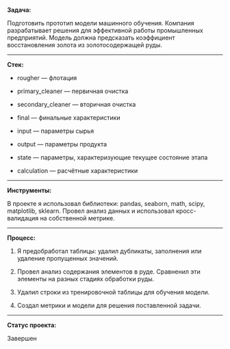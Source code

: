 **Задача:**

Подготовить прототип модели машинного обучения. Компания разрабатывает решения для эффективной работы промышленных предприятий. Модель должна предсказать коэффициент восстановления золота из золотосодержащей руды. 
***
**Стек:**

- rougher — флотация

- primary_cleaner — первичная очистка

- secondary_cleaner — вторичная очистка

- final — финальные характеристики

- input — параметры сырья

- output — параметры продукта

- state — параметры, характеризующие текущее состояние этапа

- calculation — расчётные характеристики
***
**Инструменты:**

В проекте я использовал библиотеки: pandas, seaborn, math, scipy, matplotlib, sklearn. Провел анализ данных и использовал кросс-валидация на собственной метрике.
***
**Процесс:**

1. Я предобработал таблицы: удалил дубликаты, заполнения или удаление пропущенных значений. 

2. Провел анализ содержания элементов в руде. Сравненил эти элементы на разных стадиях обработки руды.

3. Удалил строки из тренировочной таблицы для обучения модели. 

4. Создал метрики и модели для решения поставленной задачи.
***

**Статус проекта:**

Завершен


